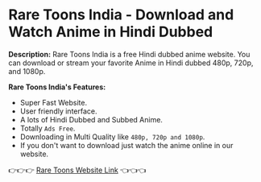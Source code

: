 # Rare Toons India - Download and Watch Anime in Hindi Dubbed

**Description:**
Rare Toons India is a free Hindi dubbed anime website. You can download or stream your favorite Anime in Hindi dubbed 480p, 720p, and 1080p.

**Rare Toons India's Features:**
- Super Fast Website.
- User friendly interface.
- A lots of Hindi Dubbed and Subbed Anime.
- Totally `Ads Free`.
- Downloading in Multi Quality like `480p, 720p and 1080p`.
- If you don't want to download just watch the anime online in our website.

👉👉👉 [Rare Toons Website Link](https://raretoonindia.fun) 👈👈👈



